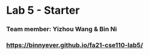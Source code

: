 # Lab 5 - Starter
### Team member: Yizhou Wang & Bin Ni
### https://binnyever.github.io/fa21-cse110-lab5/
